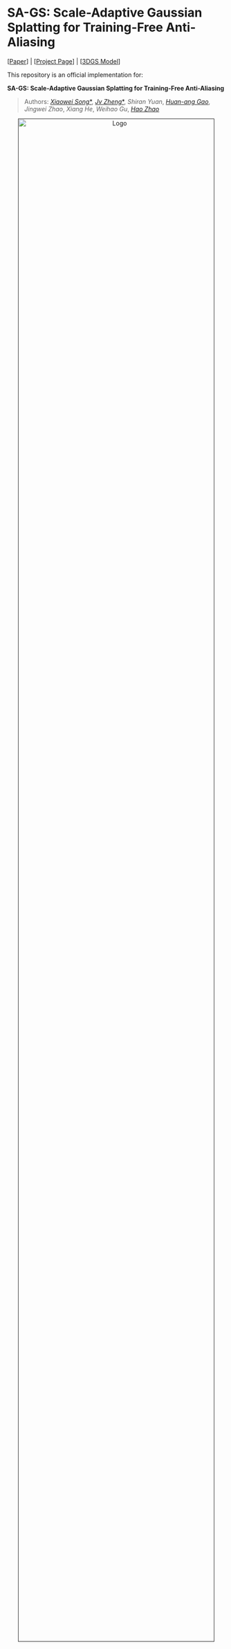 # SA-GS: Scale-Adaptive Gaussian Splatting for Training-Free Anti-Aliasing
  
[[Paper](https://drive.google.com/file/d/1uVSdYOXreEuntpswW3HXV-TypKi-ZopQ/view?usp=drive_link)] | [[Project Page](https://kevinsong729.github.io/project-pages/SA-GS/)] | [[3DGS Model](https://drive.google.com/drive/folders/10DC8iPt1RE5cp_b6b1naMoRlR2bsvlAa?usp=drive_link)]

This repository is an official implementation for:

**SA-GS: Scale-Adaptive Gaussian Splatting for Training-Free Anti-Aliasing**

> Authors:  [_Xiaowei Song_*](https://kevinSONG729.github.io/), [_Jv Zheng_*](https://zsy1987.github.io/), _Shiran Yuan_, [_Huan-ang Gao_](https://c7w.tech/about/), _Jingwei Zhao_, _Xiang He_, _Weihao Gu_, [_Hao Zhao_](https://sites.google.com/view/fromandto)

<p align="center">
  <a href="">
    <img src="./img/bicycle_zoomoutin.gif" alt="Logo" width="95%">
  </a>
</p>

<p align="center">
We introduce SA-GS, a training-free approach that can be directly applied to the inference process of any pretrained 3DGS model to resolve its visual artefacts at drastically changed rendering settings.
</p>
<br>

# Introduction
3DGS has gained attention in the industry due to its high-quality view rendering and fast speeds. However, view quality degradation can occur during rendering depending on settings such as resolution, distance, and focal length. Existing methods address this issue by adding regularity to Gaussian primitives in both 3D and 2D space during training. However, these methods overlook a significant drawback of 3DGS when used with different rendering settings: the scale ambiguity problem. This issue directly results in the inability of 3DGS to utilise conventional anti-aliasing techniques. We propose and analyse this problem for the first time and correct this shortcoming by using only 2D scale-adaptive filters. Based on this, we use conventional antialiasing methods such as integration and super-sampling to solve the aliasing effect caused by insufficient sampling frequency. It is worth noting that our method is the first Gaussian anti-aliasing technique that does not require training. Therefore, it can be directly integrated into existing 3DGS models to enhance their anti-aliasing capabilities. The method was validated in both bounded and unbounded scenarios, and the experimental results demonstrate that it achieves robust anti-aliasing performance enhancement in the most efficient way, surpassing or equaling the current optimal settings.

# Installation

```
cd SA-GS
conda create -y -n SA-GS python=3.8
conda activate SA-GS
pip install -r requirements.txt
pip install submodules/simple-knn/
pip install submodules/diff-gaussian-rasterization_new
```

# Dataset
## Blender Dataset
Please download and unzip nerf_synthetic.zip from the [NeRF's official Google Drive](https://drive.google.com/drive/folders/128yBriW1IG_3NJ5Rp7APSTZsJqdJdfc1). Then generate multi-scale blender dataset with
```
python convert_blender_data.py --blender_dir nerf_synthetic/ --out_dir multi-scale
```

## Mip-NeRF 360 Dataset
Please download the data from the [Mip-NeRF 360](https://jonbarron.info/mipnerf360/) and request the authors for the treehill and flowers scenes.


## Model
Please download and unzip models.zip from the [Google Drive](https://drive.google.com/drive/folders/10DC8iPt1RE5cp_b6b1naMoRlR2bsvlAa?usp=drive_link).
Eventually, **model** folder should look like this:

```
<your/model/path>
|-- point_cloud
    |-- iteration_xxxx
        |-- point_cloud.ply
|-- cameras.json
|-- cfg_args
```

# Train
Our code integrates the training process of the vinilla 3DGS, which can be trained using the following code. Of course, you can also use a pre-trained 3DGS model, e.g. downloaded from [here](https://drive.google.com/drive/folders/10DC8iPt1RE5cp_b6b1naMoRlR2bsvlAa?usp=drive_link), or a model that you have trained separately (satisfying the model catalogue specification above).
```
# single-scale training on NeRF-Synthetic dataset
python train.py -s /your/dataset/scene/path -m /your/output/path --save_iterations 30000 --r 1

# multi-scale training on NeRF-Synthetic dataset
python train.py -s /your/dataset/scene/path -m /your/output/path --save_iterations 30000 --load_allres

# single-scale training on Mip-NeRF 360 dataset
python train.py -s /your/dataset/scene/path -m /your/output/path --save_iterations 30000 --r 1
```

# Render
## Render on Training Dataset
Render using our method. There are four modes to choose from: source-GS, only-filter, integration and super-sampling:
```
# Multi-scale testing on NeRF-synthetic dataset
python render_blender.py -s /your/data/path -m /your/model/path --save_name OUTPUT --load_allres --mode integration

# Single-scale testing on NeRF-synthetic dataset
python render_blender.py -s /your/data/path -m /your/model/path --save_name OUTPUT --r 8 --focal_rate 0.5 --mode integration 

# Single-scale testing on Mip-NeRF 360 dataset
python render_360.py -s /your/data/path -m /your/model/path --save_name OUTPUT --r 8 --focal_rate 0.5 --mode integration
```
## Render with user-defined camera tracks(parameters)
We support user-defined camera tracks and camera parameters for scene rendering：
```
python render_custom.py -s /your/data/path -m /your/model/path --save_name OUTPUT --mode integration
```

# Citing
If you have used our work in your research, please consider citing our paper. This will be very helpful to us in conducting follow-up research and tracking the impact of this work.
```
@article{song2024sa,
  title={SA-GS: Scale-Adaptive Gaussian Splatting for Training-Free Anti-Aliasing},
  author={Song, Xiaowei and Zheng, Jv and Yuan, Shiran and Gao, Huan-ang and Zhao, Jingwei and He, Xiang and Gu, Weihao and Zhao, Hao},
  journal={arXiv preprint arXiv:2403.19615},
  year={2024}
}
```

# Acknowledgements
This project is built upon [3DGS](https://github.com/graphdeco-inria/gaussian-splatting) and [Mip-splatting](https://github.com/autonomousvision/mip-splatting). Please follow the license of 3DGS and Mip-splatting. We thank all the authors for their great work and repos. 

